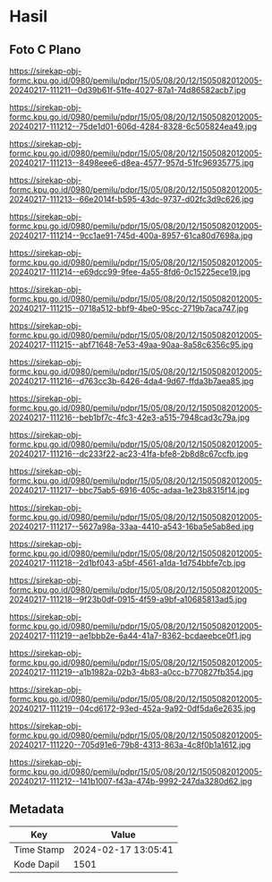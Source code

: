 # Hasil

## Foto C Plano

https://sirekap-obj-formc.kpu.go.id/0980/pemilu/pdpr/15/05/08/20/12/1505082012005-20240217-111211--0d39b61f-51fe-4027-87a1-74d86582acb7.jpg

https://sirekap-obj-formc.kpu.go.id/0980/pemilu/pdpr/15/05/08/20/12/1505082012005-20240217-111212--75de1d01-606d-4284-8328-6c505824ea49.jpg

https://sirekap-obj-formc.kpu.go.id/0980/pemilu/pdpr/15/05/08/20/12/1505082012005-20240217-111213--8498eee6-d8ea-4577-957d-51fc96935775.jpg

https://sirekap-obj-formc.kpu.go.id/0980/pemilu/pdpr/15/05/08/20/12/1505082012005-20240217-111213--66e2014f-b595-43dc-9737-d02fc3d9c626.jpg

https://sirekap-obj-formc.kpu.go.id/0980/pemilu/pdpr/15/05/08/20/12/1505082012005-20240217-111214--9cc1ae91-745d-400a-8957-61ca80d7698a.jpg

https://sirekap-obj-formc.kpu.go.id/0980/pemilu/pdpr/15/05/08/20/12/1505082012005-20240217-111214--e69dcc99-9fee-4a55-8fd6-0c15225ece19.jpg

https://sirekap-obj-formc.kpu.go.id/0980/pemilu/pdpr/15/05/08/20/12/1505082012005-20240217-111215--0718a512-bbf9-4be0-95cc-2719b7aca747.jpg

https://sirekap-obj-formc.kpu.go.id/0980/pemilu/pdpr/15/05/08/20/12/1505082012005-20240217-111215--abf71648-7e53-49aa-90aa-8a58c6356c95.jpg

https://sirekap-obj-formc.kpu.go.id/0980/pemilu/pdpr/15/05/08/20/12/1505082012005-20240217-111216--d763cc3b-6426-4da4-9d67-ffda3b7aea85.jpg

https://sirekap-obj-formc.kpu.go.id/0980/pemilu/pdpr/15/05/08/20/12/1505082012005-20240217-111216--beb1bf7c-4fc3-42e3-a515-7948cad3c79a.jpg

https://sirekap-obj-formc.kpu.go.id/0980/pemilu/pdpr/15/05/08/20/12/1505082012005-20240217-111216--dc233f22-ac23-41fa-bfe8-2b8d8c67ccfb.jpg

https://sirekap-obj-formc.kpu.go.id/0980/pemilu/pdpr/15/05/08/20/12/1505082012005-20240217-111217--bbc75ab5-6916-405c-adaa-1e23b8315f14.jpg

https://sirekap-obj-formc.kpu.go.id/0980/pemilu/pdpr/15/05/08/20/12/1505082012005-20240217-111217--5627a98a-33aa-4410-a543-16ba5e5ab8ed.jpg

https://sirekap-obj-formc.kpu.go.id/0980/pemilu/pdpr/15/05/08/20/12/1505082012005-20240217-111218--2d1bf043-a5bf-4561-a1da-1d754bbfe7cb.jpg

https://sirekap-obj-formc.kpu.go.id/0980/pemilu/pdpr/15/05/08/20/12/1505082012005-20240217-111218--9f23b0df-0915-4f59-a9bf-a10685813ad5.jpg

https://sirekap-obj-formc.kpu.go.id/0980/pemilu/pdpr/15/05/08/20/12/1505082012005-20240217-111219--ae1bbb2e-6a44-41a7-8362-bcdaeebce0f1.jpg

https://sirekap-obj-formc.kpu.go.id/0980/pemilu/pdpr/15/05/08/20/12/1505082012005-20240217-111219--a1b1982a-02b3-4b83-a0cc-b770827fb354.jpg

https://sirekap-obj-formc.kpu.go.id/0980/pemilu/pdpr/15/05/08/20/12/1505082012005-20240217-111219--04cd6172-93ed-452a-9a92-0df5da6e2635.jpg

https://sirekap-obj-formc.kpu.go.id/0980/pemilu/pdpr/15/05/08/20/12/1505082012005-20240217-111220--705d91e6-79b8-4313-863a-4c8f0b1a1612.jpg

https://sirekap-obj-formc.kpu.go.id/0980/pemilu/pdpr/15/05/08/20/12/1505082012005-20240217-111212--141b1007-f43a-474b-9992-247da3280d62.jpg


## Metadata

| Key        | Value               |
| ---------- | ------------------- |
| Time Stamp | 2024-02-17 13:05:41 |
| Kode Dapil | 1501                |



